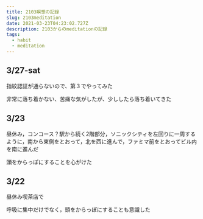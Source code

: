 ```yaml
---
title: 2103瞑想の記録
slug: 2103meditation
date: 2021-03-23T04:23:02.727Z
description: 2103からのmeditationの記録
tags:
  - habit
  - meditation
---
```

## 3/27-sat

指紋認証が通らないので、第３でやってみた

非常に落ち着かない、苦痛な気がしたが、少ししたら落ち着いてきた

## 3/23

昼休み，コンコース？駅から続く2階部分，ソニックシティを左回りに一周するように，南から東側をとおって，北を西に進んで，ファミマ前をとおってビル内を南に進んだ

頭をからっぽにすることを心がけた

## 3/22

昼休み喫茶店で

呼吸に集中だけでなく，頭をからっぽにすることも意識した

